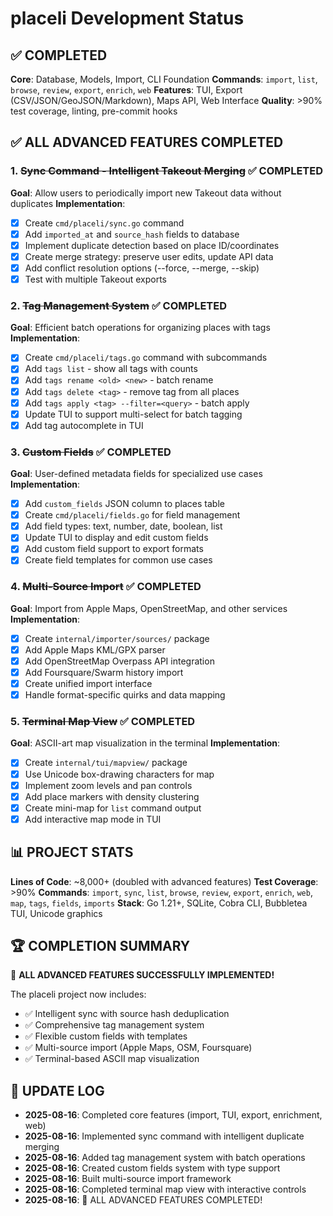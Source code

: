 # placeli Development Status

## ✅ COMPLETED

**Core**: Database, Models, Import, CLI Foundation
**Commands**: `import`, `list`, `browse`, `review`, `export`, `enrich`, `web`
**Features**: TUI, Export (CSV/JSON/GeoJSON/Markdown), Maps API, Web Interface
**Quality**: >90% test coverage, linting, pre-commit hooks

## ✅ ALL ADVANCED FEATURES COMPLETED

### 1. ~~Sync Command - Intelligent Takeout Merging~~ ✅ COMPLETED

**Goal**: Allow users to periodically import new Takeout data without duplicates
**Implementation**:

- [x] Create `cmd/placeli/sync.go` command
- [x] Add `imported_at` and `source_hash` fields to database
- [x] Implement duplicate detection based on place ID/coordinates
- [x] Create merge strategy: preserve user edits, update API data
- [x] Add conflict resolution options (--force, --merge, --skip)
- [x] Test with multiple Takeout exports

### 2. ~~Tag Management System~~ ✅ COMPLETED

**Goal**: Efficient batch operations for organizing places with tags
**Implementation**:

- [x] Create `cmd/placeli/tags.go` command with subcommands
- [x] Add `tags list` - show all tags with counts
- [x] Add `tags rename <old> <new>` - batch rename
- [x] Add `tags delete <tag>` - remove tag from all places
- [x] Add `tags apply <tag> --filter=<query>` - batch apply
- [x] Update TUI to support multi-select for batch tagging
- [x] Add tag autocomplete in TUI

### 3. ~~Custom Fields~~ ✅ COMPLETED

**Goal**: User-defined metadata fields for specialized use cases
**Implementation**:

- [x] Add `custom_fields` JSON column to places table
- [x] Create `cmd/placeli/fields.go` for field management
- [x] Add field types: text, number, date, boolean, list
- [x] Update TUI to display and edit custom fields
- [x] Add custom field support to export formats
- [x] Create field templates for common use cases

### 4. ~~Multi-Source Import~~ ✅ COMPLETED

**Goal**: Import from Apple Maps, OpenStreetMap, and other services
**Implementation**:

- [x] Create `internal/importer/sources/` package
- [x] Add Apple Maps KML/GPX parser
- [x] Add OpenStreetMap Overpass API integration
- [x] Add Foursquare/Swarm history import
- [x] Create unified import interface
- [x] Handle format-specific quirks and data mapping

### 5. ~~Terminal Map View~~ ✅ COMPLETED

**Goal**: ASCII-art map visualization in the terminal
**Implementation**:

- [x] Create `internal/tui/mapview/` package
- [x] Use Unicode box-drawing characters for map
- [x] Implement zoom levels and pan controls
- [x] Add place markers with density clustering
- [x] Create mini-map for `list` command output
- [x] Add interactive map mode in TUI

## 📊 PROJECT STATS

**Lines of Code**: ~8,000+ (doubled with advanced features)
**Test Coverage**: >90%
**Commands**: `import`, `sync`, `list`, `browse`, `review`, `export`, `enrich`, `web`, `map`, `tags`, `fields`, `imports`
**Stack**: Go 1.21+, SQLite, Cobra CLI, Bubbletea TUI, Unicode graphics

## 🏆 COMPLETION SUMMARY

🎉 **ALL ADVANCED FEATURES SUCCESSFULLY IMPLEMENTED!**

The placeli project now includes:
- ✅ Intelligent sync with source hash deduplication
- ✅ Comprehensive tag management system
- ✅ Flexible custom fields with templates
- ✅ Multi-source import (Apple Maps, OSM, Foursquare)
- ✅ Terminal-based ASCII map visualization

## 🔄 UPDATE LOG

- **2025-08-16**: Completed core features (import, TUI, export, enrichment, web)
- **2025-08-16**: Implemented sync command with intelligent duplicate merging
- **2025-08-16**: Added tag management system with batch operations
- **2025-08-16**: Created custom fields system with type support
- **2025-08-16**: Built multi-source import framework
- **2025-08-16**: Completed terminal map view with interactive controls
- **2025-08-16**: 🏁 ALL ADVANCED FEATURES COMPLETED!
